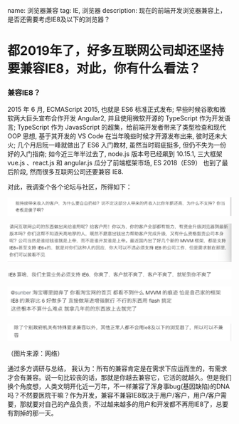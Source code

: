 name: 浏览器兼容
tag: IE, 浏览器
description: 现在的前端开发浏览器兼容上，是否还需要考虑IE8及以下的浏览器？


# 都2019年了，好多互联网公司却还坚持要兼容IE8，对此，你有什么看法？

### 兼容IE8？

2015 年 6 月, ECMAScript 2015, 也就是 ES6 标准正式发布; 早些时候谷歌和微软两大巨头宣布合作开发 Angular2, 并且使用微软开源的 TypeScript 作为开发语言; TypeScript 作为 JavasScript 的超集，给前端开发者带来了类型检查和现代 OOP 思想, 基于其开发的 VS Code 在当年晚些时候才开源发布出来, 彼时还未大火; 几个月后阮一峰就做出了 ES6 入门教材, 虽然当时瑕疵挺多, 但仍不失为一份好的入门指南; 如今近三年半过去了, node.js 版本号已经飙到 10.15.1, 三大框架 vue.js 、react.js 和 angular.js 瓜分了前端框架市场, ES 2018（ES9） 也到了最后阶段, 然而很多互联网公司还要兼容 IE8.

对此，我调查个各个论坛与社区，所得如下：

![](../images/201901301.png)

![](../images/201901302.png)

![](../images/201901303.png)

![](../images/201901304.png)

![](../images/201901305.png)

（图片来源：网络）

通过多方调研与总结，
我认为：所有的兼容肯定是在需求下应运而生的，有需求才会有兼容。说一句比较丧的话，那就是你越去兼容它，它活的就越久。但是我们换个角度想，人类文明开化近一万年，不一样兼容了浑身事bug(基因缺陷)的DNA吗？不然要医院干嘛？作为开发，兼容不兼容IE8取决于用户/客户，用户/客户需要，那就要对自己的产品负责，不过越来越多的用户和开发都不再用IE8了，总要有割掉的那一天。
